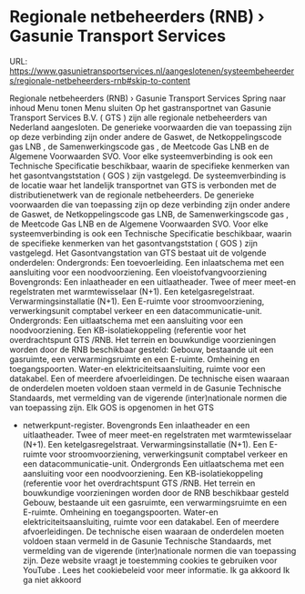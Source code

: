 # Regionale netbeheerders (RNB) › Gasunie Transport Services

URL: https://www.gasunietransportservices.nl/aangeslotenen/systeembeheerders/regionale-netbeheerders-rnb#skip-to-content

Regionale netbeheerders (RNB) › Gasunie Transport Services
Spring naar inhoud
Menu tonen
Menu sluiten
Op het
gastransportnet
van
Gasunie Transport Services
B.V. (
GTS
) zijn alle regionale netbeheerders van Nederland aangesloten.
De generieke voorwaarden die van toepassing zijn op deze verbinding zijn onder andere de Gaswet,
de Netkoppelingscode gas LNB
, de Samenwerkingscode
gas
, de Meetcode
Gas
LNB en de Algemene Voorwaarden SVO. Voor elke
systeemverbinding
is ook een Technische Specificatie beschikbaar, waarin de specifieke kenmerken van het gasontvangststation (
GOS
) zijn vastgelegd.
De
systeemverbinding
is de locatie waar het landelijk transportnet van
GTS
is verbonden met de distributienetwerk van de regionale netbeheerders. De generieke voorwaarden die van toepassing zijn op deze verbinding zijn onder andere de Gaswet, de Netkoppelingscode
gas
LNB, de Samenwerkingscode
gas
, de Meetcode
Gas
LNB en de Algemene Voorwaarden SVO. Voor elke
systeemverbinding
is ook een Technische Specificatie beschikbaar, waarin de specifieke kenmerken van het gasontvangststation (
GOS
) zijn vastgelegd.
Het Gasontvangstation van
GTS
bestaat uit de volgende onderdelen:
Ondergronds:
Een toevoerleiding.
Een inlaatschema met een
aansluiting
voor een noodvoorziening.
Een vloeistofvangvoorziening
Bovengronds:
Een inlaatheader en een uitlaatheader.
Twee of meer meet-en regelstraten met warmtewisselaar (N+1).
Een ketelgasregelstraat.
Verwarmingsinstallatie (N+1).
Een E-ruimte voor stroomvoorziening, verwerkingsunit comptabel verkeer en een datacommunicatie-unit.
Ondergronds:
Een uitlaatschema met een
aansluiting
voor een noodvoorziening.
Een KB-isolatiekoppeling (referentie voor het
overdrachtspunt
GTS
/RNB.
Het terrein en bouwkundige voorzieningen worden door de RNB beschikbaar gesteld:
Gebouw, bestaande uit een gasruimte, een verwarmingsruimte en een E-ruimte.
Omheining en toegangspoorten.
Water-en elektriciteitsaansluiting, ruimte voor een datakabel.
Een of meerdere afvoerleidingen.
De technische eisen waaraan de onderdelen moeten voldoen staan vermeld in de Gasunie Technische Standaards, met vermelding van de vigerende (inter)nationale normen die van toepassing zijn.
Elk
GOS
is opgenomen in het
GTS
- netwerkpunt-register.
Bovengronds
Een inlaatheader en een uitlaatheader.
Twee of meer meet-en regelstraten met warmtewisselaar (N+1).
Een ketelgasregelstraat.
Verwarmingsinstallatie (N+1).
Een E-ruimte voor stroomvoorziening, verwerkingsunit comptabel verkeer en een datacommunicatie-unit.
Ondergronds
Een uitlaatschema met een
aansluiting
voor een noodvoorziening.
Een KB-isolatiekoppeling (referentie voor het
overdrachtspunt
GTS
/RNB.
Het terrein en bouwkundige voorzieningen worden door de RNB beschikbaar gesteld
Gebouw, bestaande uit een gasruimte, een verwarmingsruimte en een E-ruimte.
Omheining en toegangspoorten.
Water-en elektriciteitsaansluiting, ruimte voor een datakabel.
Een of meerdere afvoerleidingen.
De technische eisen waaraan de onderdelen moeten voldoen staan vermeld in de Gasunie Technische Standaards, met vermelding van de vigerende (inter)nationale normen die van toepassing zijn.
Deze website vraagt je toestemming cookies te gebruiken voor
YouTube
. Lees het
cookiebeleid
voor meer informatie.
Ik ga akkoord
Ik ga niet akkoord
